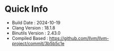 # Quick Info
* Build Date : 2024-10-19
* Clang Version : 18.1.8
* Binutils Version : 2.43.0
* Compiled Based : https://github.com/llvm/llvm-project/commit/3b5b5c1e

